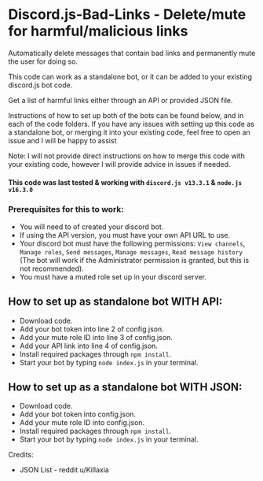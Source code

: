 # Discord.js-Bad-Links - Delete/mute for harmful/malicious links
Automatically delete messages that contain bad links and permanently mute the user for doing so.

This code can work as a standalone bot, or it can be added to your existing discord.js bot code.

Get a list of harmful links either through an API or provided JSON file.

Instructions of how to set up both of the bots can be found below, and in each of the code folders. If you have any issues with setting up this code as a standalone bot, or merging it into your existing code, feel free to open an issue and I will be happy to assist

Note: I will not provide direct instructions on how to merge this code with your existing code, however I will provide advice in issues if needed.

#### This code was last tested & working with `discord.js v13.3.1` & `node.js v16.3.0`

### Prerequisites for this to work:
- You will need to of created your discord bot.
- If using the API version, you must have your own API URL to use.
- Your discord bot must have the following permissions: `View channels`, `Manage roles`, `Send messages`, `Manage messages`, `Read message history` (The bot will work if the Administrator permission is granted, but this is not recommended).
- You must have a muted role set up in your discord server.


## How to set up as standalone bot WITH API:
- Download code.
- Add your bot token into line 2 of config.json.
- Add your mute role ID into line 3 of config.json.
- Add your API link into line 4 of config.json.
- Install required packages through `npm install`.
- Start your bot by typing `node index.js` in your terminal.


## How to set up as a standalone bot WITH JSON:
- Download code.
- Add your bot token into config.json.
- Add your mute role ID into config.json.
- Install required packages through `npm install`.
- Start your bot by typing `node index.js` in your terminal.


Credits:
- JSON List - reddit u/Killaxia
